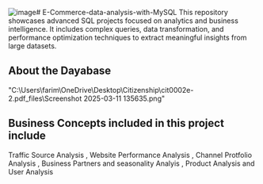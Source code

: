 ![image](https://github.com/user-attachments/assets/c6241b03-c152-40e1-9d48-6bddc6a40d97)# E-Commerce-data-analysis-with-MySQL
This repository showcases advanced SQL projects focused on analytics and business intelligence. It includes complex queries, data transformation, and performance optimization techniques to extract meaningful insights from large datasets.

## About the Dayabase 



"C:\Users\farim\OneDrive\Desktop\Citizenship\cit0002e-2.pdf_files\Screenshot 2025-03-11 135635.png"


## Business Concepts included in this project include

Traffic Source Analysis , Website Performance Analysis , Channel Protfolio Analysis , Business Partners and seasonality Analyis , Product Analysis and User Analysis 




